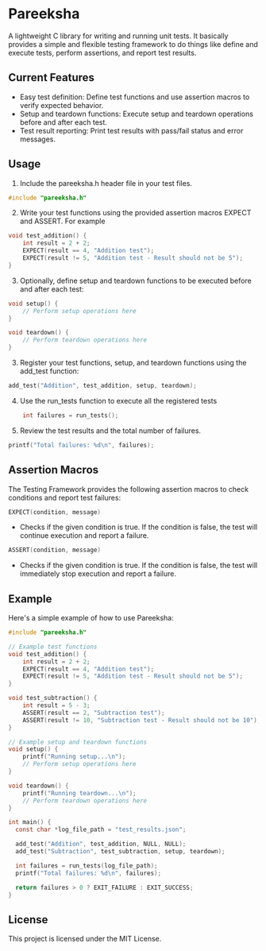 # Pareeksha

A lightweight C library for writing and running unit tests. It basically provides a simple and flexible testing framework to do things like define and execute tests, perform assertions, and report test results.

## Current Features
* Easy test definition: 
    Define test functions and use assertion macros to verify expected behavior.
* Setup and teardown functions: 
    Execute setup and teardown operations before and after each test.
* Test result reporting: 
    Print test results with pass/fail status and error messages.

## Usage

1. Include the pareeksha.h header file in your test files.

```c
#include "pareeksha.h"
```

2. Write your test functions using the provided assertion macros EXPECT and ASSERT. For example

```c
void test_addition() {
    int result = 2 + 2;
    EXPECT(result == 4, "Addition test");
    EXPECT(result != 5, "Addition test - Result should not be 5");
}
```

3. Optionally, define setup and teardown functions to be executed before and after each test:

```c
void setup() {
    // Perform setup operations here
}

void teardown() {
    // Perform teardown operations here
}
```

3. Register your test functions, setup, and teardown functions using the add_test function:
```c
add_test("Addition", test_addition, setup, teardown);
```
4. Use the run_tests function to execute all the registered tests
```c
    int failures = run_tests();
```

5. Review the test results and the total number of failures.
```c
printf("Total failures: %d\n", failures);
```

## Assertion Macros
The Testing Framework provides the following assertion macros to check conditions and report test failures:

```c 
EXPECT(condition, message)
```
  * Checks if the given condition is true. If the condition is false, the test will continue execution and report a failure.

```c 
ASSERT(condition, message)
```
* Checks if the given condition is true. If the condition is false, the test will immediately stop execution and report a failure.

## Example

Here's a simple example of how to use Pareeksha:

```c
#include "pareeksha.h"

// Example test functions
void test_addition() {
    int result = 2 + 2;
    EXPECT(result == 4, "Addition test");
    EXPECT(result != 5, "Addition test - Result should not be 5");
}

void test_subtraction() {
    int result = 5 - 3;
    ASSERT(result == 2, "Subtraction test");
    ASSERT(result != 10, "Subtraction test - Result should not be 10");
}

// Example setup and teardown functions
void setup() {
    printf("Running setup...\n");
    // Perform setup operations here
}

void teardown() {
    printf("Running teardown...\n");
    // Perform teardown operations here
}

int main() {
  const char *log_file_path = "test_results.json";

  add_test("Addition", test_addition, NULL, NULL);
  add_test("Subtraction", test_subtraction, setup, teardown);

  int failures = run_tests(log_file_path);
  printf("Total failures: %d\n", failures);

  return failures > 0 ? EXIT_FAILURE : EXIT_SUCCESS;
}

```

## License

This project is licensed under the MIT License.